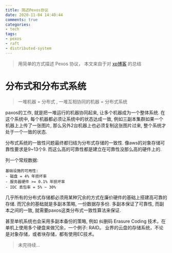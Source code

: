 ```yaml
---
title: 简述Pexos协议
date: 2020-11-04 14:40:44
comments: true
categories:
- tech
tags:
- pexos
- raft
- distributed-system
---
```


> 用简单的方式描述 Pexos 协议， 本文来自于对  [xp博客](https://blog.openacid.com/algo/paxos/) 的总结

<!-- more -->

# 分布式和分布式系统

> 一堆机器 = 分布式 , 一堆互相协同的机器 = 分布式系统

paxos的工作, 就是把一堆运行的机器协同起来, 让多个机器成为一个整体系统. 在这个系统中, 每个机器都必须让系统中的状态达成一致, 例如三副本集群如果一个机器上上传了一张图片, 那么另外2台机器上也必须复制这张图片过来, 整个系统才处于一个一致的状态.

分布式系统的一致性问题最终都归结为分布式存储的一致性. 像aws的对象存储可靠性要求是9~13个9. 而这么高的可靠性都是建立在可靠性没那么高的硬件上的.

列一个常规数据:
```
基础设施的可用性:
- 磁盘 = 4% 年损坏率
- 服务器硬件 >= 0.1% 年损坏率
- IDC 丢包率 = 5% ~ 30%
```

几乎所有的分布式存储都必须用某种冗余的方式在廉价硬件的基础上搭建高可靠的存储. 而冗余的基础就是多副本策略, 一份数据存多份. 多副本保证了可靠性, 而副本之间的一致, 就需要paxos这类分布式一致性算法来保证.

甚至单机系统也会采用多副本备份的策略, 例如 纠删码 Erasure Coding 技术，在单机上使用多个硬盘来做冗余，一个例子: RAID。
业界的云盘的存储系统，不论是对象存储，或者块存储，都有使用EC技术。

> 未完待续...